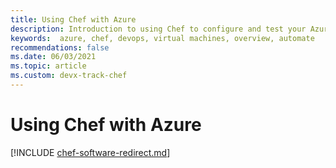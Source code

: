 ```yaml
---
title: Using Chef with Azure
description: Introduction to using Chef to configure and test your Azure infrastructure
keywords:  azure, chef, devops, virtual machines, overview, automate
recommendations: false
ms.date: 06/03/2021
ms.topic: article
ms.custom: devx-track-chef
---
```


# Using Chef with Azure

[!INCLUDE [chef-software-redirect.md](includes/chef-software-redirect.md)]